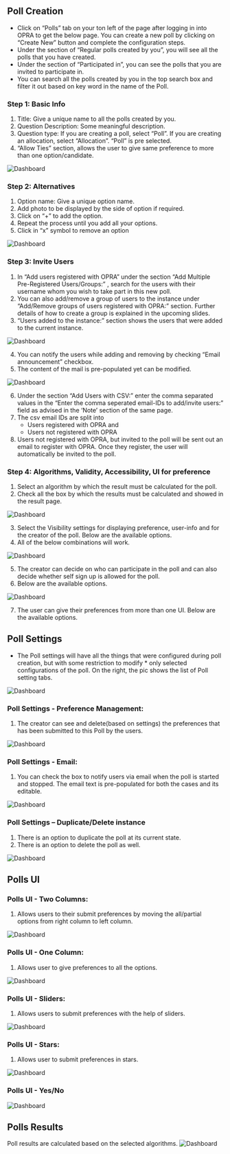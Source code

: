 ## Poll Creation

* Click on “Polls” tab on your ton left of the page after logging in into OPRA to get the below page. You can create a new poll by clicking on “Create New” button and complete the configuration steps.
* Under the section of “Regular polls created by you”, you will see all the polls that you have created. 
* Under the section of “Participated in”, you can see the polls that you are invited to participate in.
* You can search all the polls created by you in the top search box and filter it out based on key word in the name of the Poll.



### Step 1: Basic Info

1. Title: Give a unique name to all the polls created by you. 
2. Question Description: Some meaningful description.
3. Question type: If you are creating a poll, select “Poll”. If you are creating an allocation, select “Allocation”. “Poll” is pre selected.
4. “Allow Ties” section, allows the user to give same preference to more than one option/candidate.

![Dashboard](./images/dashboard.png)


### Step 2: Alternatives
1. Option name: Give a unique option name.
2. Add photo to be displayed by the side of option if required.
3. Click on “+” to add the option. 
4. Repeat the process until you add all your options.
5. Click in “x” symbol to remove an option 

![Dashboard](./images/dashboard.png)

### Step 3: Invite Users
1. In “Add users registered with OPRA” under  the section “Add Multiple Pre-Registered Users/Groups:” , search for the users with their username whom you wish to take part in this new poll.
2. You can also add/remove a group of users to the instance under “Add/Remove groups of users registered with OPRA:” section. Further details of how to create a group is explained in the upcoming slides.
3. “Users added to the instance:” section shows the users that were added to the current instance. 

![Dashboard](./images/dashboard.png)

4. You can notify the users while adding and removing by checking “Email announcement” checkbox. 
5. The content of the mail is pre-populated yet can be modified.


![Dashboard](./images/dashboard.png)

6. Under the section “Add Users with CSV:” enter the comma separated values in the “Enter the comma seperated email-IDs to add/invite users:” field as advised in the ‘Note’ section of the same page. 
7. The csv email IDs are split into 
      * Users registered with OPRA and 
      * Users not registered with OPRA 
8. Users not registered with OPRA, but invited to the poll will be sent out an email to register with OPRA. Once they register, the user will automatically be invited to the poll.


### Step 4: Algorithms, Validity, Accessibility, UI for preference
1. Select an algorithm by which the result must be calculated for the poll. 
2. Check all the box by which the results must be calculated and showed in the result page. 
 
![Dashboard](./images/dashboard.png)
 
3. Select the Visibility settings for displaying preference, user-info and for the creator of the poll. Below are the available options.
4. All of the below combinations will work.
 
![Dashboard](./images/dashboard.png)
 
5. The creator can decide on who can participate in the poll and can also decide whether self sign up is allowed for the poll. 
6. Below are the available options.
 
![Dashboard](./images/dashboard.png)
 
7. The user can give their preferences from more than one UI. Below are the available options.



## Poll Settings

* The Poll settings will have all the things that were configured during poll creation, but with some restriction to modify * only selected configurations of the poll. On the right, the pic shows the list of Poll setting tabs.

![Dashboard](./images/dashboard.png)

### Poll Settings - Preference Management:
1. The creator can see and delete(based on settings) the preferences that has been submitted to this Poll by the users. 

![Dashboard](./images/dashboard.png)

### Poll Settings - Email:
1. You can check the box to notify users via email when the poll is started and stopped. The email text is pre-populated for both the cases and its editable.

![Dashboard](./images/dashboard.png)

### Poll Settings – Duplicate/Delete instance 
1. There is an option to duplicate the poll at its current state.
2. There is an option to delete the poll as well.

![Dashboard](./images/dashboard.png)


## Polls UI
### Polls UI - Two Columns:
1. Allows users to their submit preferences by moving the all/partial options from right column to left column.

![Dashboard](./images/dashboard.png)

### Polls UI - One Column:
1. Allows user to give preferences to all the options. 

![Dashboard](./images/dashboard.png)

### Polls UI  - Sliders:
1. Allows users to submit preferences with the help of sliders. 

![Dashboard](./images/dashboard.png)

### Polls UI - Stars:
1. Allows user to submit preferences in stars.

![Dashboard](./images/dashboard.png)

### Polls UI - Yes/No
![Dashboard](./images/dashboard.png)



## Polls Results 
Poll results are calculated based on the selected algorithms.
![Dashboard](./images/dashboard.png)